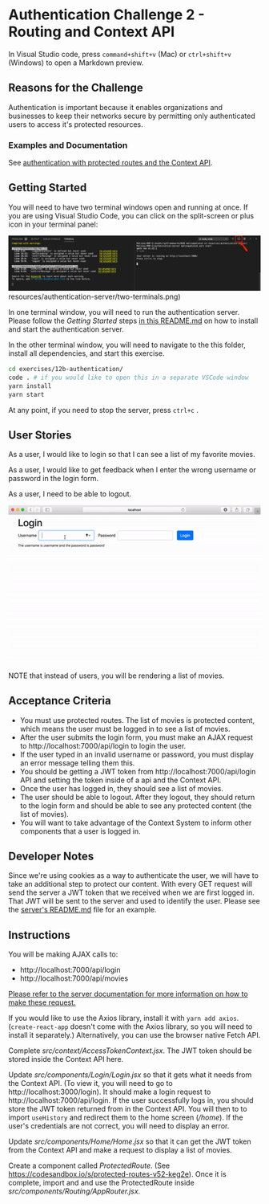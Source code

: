 # Authentication Challenge 2 - Routing and Context API

In Visual Studio code, press `command+shift+v` (Mac) or `ctrl+shift+v` (Windows) to open a Markdown preview.

## Reasons for the Challenge

Authentication is important because it enables organizations and businesses to keep their networks secure by permitting only authenticated users to access it's protected resources.

### Examples and Documentation

See [authentication with protected routes and the Context API](../../examples/12b-authentication-routing/README.md).

## Getting Started

You will need to have two terminal windows open and running at once. If you are using Visual Studio Code, you can click on the split-screen or plus icon in your terminal panel:

![Split screen icon in Visual Studio code](../../authentication-server/two-terminals.png) resources/authentication-server/two-terminals.png)

In one terminal window, you will need to run the authentication server. Please follow the _Getting Started_ steps [in this README.md](../../authentication-server/README.md) on how to install and start the authentication server.

In the other terminal window, you will need to navigate to the this folder, install all dependencies, and start this exercise.

```bash
cd exercises/12b-authentication/
code . # if you would like to open this in a separate VSCode window
yarn install
yarn start
```

At any point, if you need to stop the server, press `ctrl+c` .

## User Stories

As a user, I would like to login so that I can see a list of my favorite movies.

As a user, I would like to get feedback when I enter the wrong username or password in the login form.

As a user, I need to be able to logout.

![Login example](login-example.gif)

NOTE that instead of users, you will be rendering a list of movies.

## Acceptance Criteria

- You must use protected routes. The list of movies is protected content, which means the user must be logged in to see a list of movies.
- After the user submits the login form, you must make an AJAX request to http://localhost:7000/api/login to login the user.
- If the user typed in an invalid username or password, you must display an error message telling them this.
- You should be getting a JWT token from http://localhost:7000/api/login API and setting the token inside of a api and the Context API.
- Once the user has logged in, they should see a list of movies.
- The user should be able to logout. After they logout, they should return to the login form and should be able to see any protected content (the list of movies).
- You will want to take advantage of the Context System to inform other components that a user is logged in.

## Developer Notes

Since we're using cookies as a way to authenticate the user, we will have to take an additional step to protect our content. With every GET request will send the server a JWT token that we received when we are first logged in. That JWT will be sent to the server and used to identify the user. Please see the [server's README.md](../../authentication-server/README.md) file for an example.

## Instructions

You will be making AJAX calls to:

- http://localhost:7000/api/login
- http://localhost:7000/api/movies

[Please refer to the server documentation for more information on how to make these request.](../../resources/authentication-server/README.md)

If you would like to use the Axios library, install it with `yarn add axios`. (`create-react-app` doesn't come with the Axios library, so you will need to install it separately.) Alternatively, you can use the browser native Fetch API.

Complete _src/context/AccessTokenContext.jsx_. The JWT token should be stored inside the Context API here.

Update _src/components/Login/Login.jsx_ so that it gets what it needs from the Context API. (To view it, you will need to go to http://localhost:3000/login). It should make a login request to http://localhost:7000/api/login. If the user successfully logs in, you should store the JWT token returned from in the Context API. You will then to to import `useHistory` and redirect them to the home screen (_/home_). If the user's credentials are not correct, you will need to display an error.

Update _src/components/Home/Home.jsx_ so that it can get the JWT token from the Context API and make a request to display a list of movies.

Create a component called _ProtectedRoute_. (See https://codesandbox.io/s/protected-routes-v52-keg2e). Once it is complete, import and and use the ProtectedRoute inside _src/components/Routing/AppRouter.jsx_.
